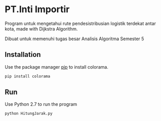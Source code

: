 # PT.Inti Importir
Program untuk mengetahui rute pendesistribusian logistik terdekat antar kota, made with Dijkstra Algorithm.

Dibuat untuk memenuhi tugas besar Analisis Algoritma Semester 5


## Installation

Use the package manager [pip](https://pip.pypa.io/en/stable/) to install colorama.

```bash
pip install colorama
```

## Run

Use Python 2.7 to run the program

```bash
python HitungJarak.py
```
